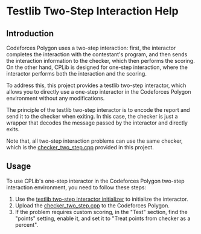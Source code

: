 # Testlib Two-Step Interaction Help

## Introduction

Codeforces Polygon uses a two-step interaction: first, the interactor completes the interaction with the contestant's program, and then sends the interaction information to the checker, which then performs the scoring. On the other hand, CPLib is designed for one-step interaction, where the interactor performs both the interaction and the scoring.

To address this, this project provides a testlib two-step interactor, which allows you to directly use a one-step interactor in the Codeforces Polygon environment without any modifications.

The principle of the testlib two-step interactor is to encode the report and send it to the checker when exiting. In this case, the checker is just a wrapper that decodes the message passed by the interactor and directly exits.

Note that, all two-step interaction problems can use the same checker, which is the [checker_two_step.cpp] provided in this project.

## Usage

To use CPLib's one-step interactor in the Codeforces Polygon two-step interaction environment, you need to follow these steps:

1. Use the [testlib two-step interactor initializer](interactor_two_step.hpp) to initialize the interactor.
1. Upload the [checker_two_step.cpp] to the Codeforces Polygon.
1. If the problem requires custom scoring, in the "Test" section, find the "points" setting, enable it, and set it to "Treat points from checker as a percent".

[checker_two_step.cpp]: checker_two_step.cpp
